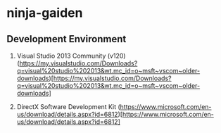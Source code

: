 # ninja-gaiden

## Development Environment

1. Visual Studio 2013 Community (v120) (https://my.visualstudio.com/Downloads?q=visual%20studio%202013&wt.mc_id=o~msft~vscom~older-downloads)[https://my.visualstudio.com/Downloads?q=visual%20studio%202013&wt.mc_id=o~msft~vscom~older-downloads]

2. DirectX Software Development Kit (https://www.microsoft.com/en-us/download/details.aspx?id=6812)[https://www.microsoft.com/en-us/download/details.aspx?id=6812]
